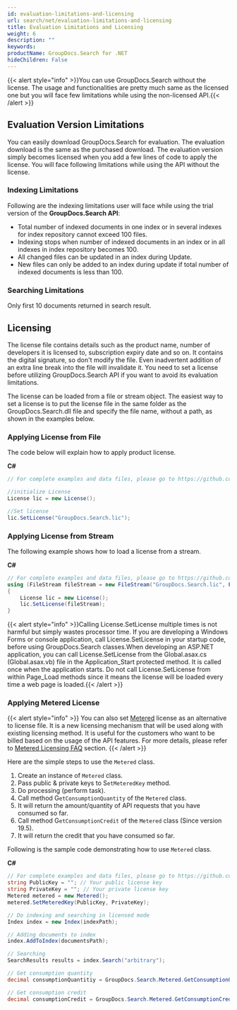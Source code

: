 ```yaml
---
id: evaluation-limitations-and-licensing
url: search/net/evaluation-limitations-and-licensing
title: Evaluation Limitations and Licensing
weight: 6
description: ""
keywords: 
productName: GroupDocs.Search for .NET
hideChildren: False
---
```

{{< alert style="info" >}}You can use GroupDocs.Search without the license. The usage and functionalities are pretty much same as the licensed one but you will face few limitations while using the non-licensed API.{{< /alert >}}

## Evaluation Version Limitations

You can easily download GroupDocs.Search for evaluation. The evaluation download is the same as the purchased download. The evaluation version simply becomes licensed when you add a few lines of code to apply the license. You will face following limitations while using the API without the license.  

### Indexing Limitations

Following are the indexing limitations user will face while using the trial version of the **GroupDocs.Search API**:

*   Total number of indexed documents in one index or in several indexes for index repository cannot exceed 100 files.
*   Indexing stops when number of indexed documents in an index or in all indexes in index repository becomes 100.
*   All changed files can be updated in an index during Update.
*   New files can only be added to an index during update if total number of indexed documents is less than 100.

### Searching Limitations

Only first 10 documents returned in search result.

## Licensing 

The license file contains details such as the product name, number of developers it is licensed to, subscription expiry date and so on. It contains the digital signature, so don't modify the file. Even inadvertent addition of an extra line break into the file will invalidate it. You need to set a license before utilizing GroupDocs.Search API if you want to avoid its evaluation limitations. 

The license can be loaded from a file or stream object. The easiest way to set a license is to put the license file in the same folder as the GroupDocs.Search.dll file and specify the file name, without a path, as shown in the examples below.

### Applying License from File

The code below will explain how to apply product license.

**C#**

```csharp
// For complete examples and data files, please go to https://github.com/groupdocs-search/GroupDocs.Search-for-.NET

//initialize License
License lic = new License();

//Set license
lic.SetLicense("GroupDocs.Search.lic");
```

### Applying License from Stream

The following example shows how to load a license from a stream.

**C#**

```csharp
// For complete examples and data files, please go to https://github.com/groupdocs-search/GroupDocs.Search-for-.NET
using (FileStream fileStream = new FileStream("GroupDocs.Search.lic", FileMode.Open, FileAccess.Read))
{
    License lic = new License();
    lic.SetLicense(fileStream);
}
```

{{< alert style="info" >}}Calling License.SetLicense multiple times is not harmful but simply wastes processor time. If you are developing a Windows Forms or console application, call License.SetLicense in your startup code, before using GroupDocs.Search classes.When developing an ASP.NET application, you can call License.SetLicense from the Global.asax.cs (Global.asax.vb) file in the Application_Start protected method. It is called once when the application starts. Do not call License.SetLicense from within Page_Load methods since it means the license will be loaded every time a web page is loaded.{{< /alert >}}

### Applying Metered License

{{< alert style="info" >}}
You can also set [Metered](https://apireference.groupdocs.com/net/search/groupdocs.search/metered) license as an alternative to license file. It is a new licensing mechanism that will be used along with existing licensing method. It is useful for the customers who want to be billed based on the usage of the API features. For more details, please refer to [Metered Licensing FAQ](https://purchase.groupdocs.com/faqs/licensing/metered) section.
{{< /alert >}}

Here are the simple steps to use the `Metered` class.

1.  Create an instance of `Metered` class.
2.  Pass public & private keys to S`etMeteredKey` method.
3.  Do processing (perform task).
4.  Call method G`etConsumptionQuantity` of the `Metered` class.
5.  It will return the amount/quantity of API requests that you have consumed so far.
6.  Call method G`etConsumptionCredit` of the `Metered` class (Since version 19.5).
7.  It will return the credit that you have consumed so far.

Following is the sample code demonstrating how to use `Metered` class.

**C#**

```csharp
// For complete examples and data files, please go to https://github.com/groupdocs-search/GroupDocs.Search-for-.NET
string PublicKey = ""; // Your public license key
string PrivateKey = ""; // Your private license key
Metered metered = new Metered();
metered.SetMeteredKey(PublicKey, PrivateKey);

// Do indexing and searching in licensed mode 
Index index = new Index(indexPath);

// Adding documents to index
index.AddToIndex(documentsPath);

// Searching
SearchResults results = index.Search("arbitrary");

// Get consumption quantity
decimal consumptionQuantitiy = GroupDocs.Search.Metered.GetConsumptionQuantity();

// Get consumption credit
decimal consumptionCredit = GroupDocs.Search.Metered.GetConsumptionCredit();
```
